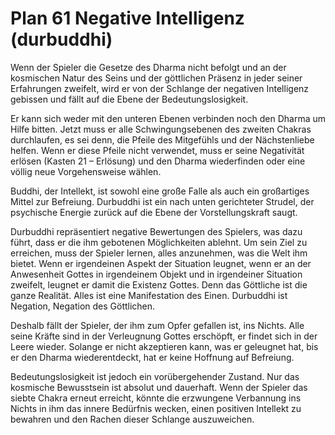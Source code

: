 # Plan 61 Negative Intelligenz (durbuddhi)

Wenn der Spieler die Gesetze des Dharma nicht befolgt und an der kosmischen Natur des Seins und der göttlichen Präsenz in jeder seiner Erfahrungen zweifelt, wird er von der Schlange der negativen Intelligenz gebissen und fällt auf die Ebene der Bedeutungslosigkeit.

Er kann sich weder mit den unteren Ebenen verbinden noch den Dharma um Hilfe bitten. Jetzt muss er alle Schwingungsebenen des zweiten Chakras durchlaufen, es sei denn, die Pfeile des Mitgefühls und der Nächstenliebe helfen. Wenn er diese Pfeile nicht verwendet, muss er seine Negativität erlösen (Kasten 21 – Erlösung) und den Dharma wiederfinden oder eine völlig neue Vorgehensweise wählen.

Buddhi, der Intellekt, ist sowohl eine große Falle als auch ein großartiges Mittel zur Befreiung. Durbuddhi ist ein nach unten gerichteter Strudel, der psychische Energie zurück auf die Ebene der Vorstellungskraft saugt.

Durbuddhi repräsentiert negative Bewertungen des Spielers, was dazu führt, dass er die ihm gebotenen Möglichkeiten ablehnt. Um sein Ziel zu erreichen, muss der Spieler lernen, alles anzunehmen, was die Welt ihm bietet. Wenn er irgendeinen Aspekt der Situation leugnet, wenn er an der Anwesenheit Gottes in irgendeinem Objekt und in irgendeiner Situation zweifelt, leugnet er damit die Existenz Gottes. Denn das Göttliche ist die ganze Realität. Alles ist eine Manifestation des Einen. Durbuddhi ist Negation, Negation des Göttlichen.

Deshalb fällt der Spieler, der ihm zum Opfer gefallen ist, ins Nichts. Alle seine Kräfte sind in der Verleugnung Gottes erschöpft, er findet sich in der Leere wieder. Solange er nicht akzeptieren kann, was er geleugnet hat, bis er den Dharma wiederentdeckt, hat er keine Hoffnung auf Befreiung.

Bedeutungslosigkeit ist jedoch ein vorübergehender Zustand. Nur das kosmische Bewusstsein ist absolut und dauerhaft. Wenn der Spieler das siebte Chakra erneut erreicht, könnte die erzwungene Verbannung ins Nichts in ihm das innere Bedürfnis wecken, einen positiven Intellekt zu bewahren und den Rachen dieser Schlange auszuweichen.
